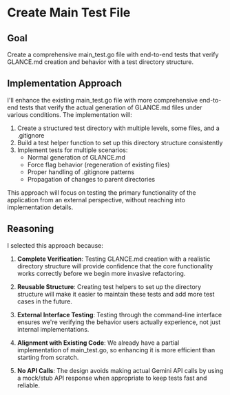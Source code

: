 # Create Main Test File

## Goal
Create a comprehensive main_test.go file with end-to-end tests that verify GLANCE.md creation and behavior with a test directory structure.

## Implementation Approach
I'll enhance the existing main_test.go file with more comprehensive end-to-end tests that verify the actual generation of GLANCE.md files under various conditions. The implementation will:

1. Create a structured test directory with multiple levels, some files, and a .gitignore
2. Build a test helper function to set up this directory structure consistently
3. Implement tests for multiple scenarios:
   - Normal generation of GLANCE.md
   - Force flag behavior (regeneration of existing files)
   - Proper handling of .gitignore patterns
   - Propagation of changes to parent directories

This approach will focus on testing the primary functionality of the application from an external perspective, without reaching into implementation details.

## Reasoning
I selected this approach because:

1. **Complete Verification**: Testing GLANCE.md creation with a realistic directory structure will provide confidence that the core functionality works correctly before we begin more invasive refactoring.

2. **Reusable Structure**: Creating test helpers to set up the directory structure will make it easier to maintain these tests and add more test cases in the future.

3. **External Interface Testing**: Testing through the command-line interface ensures we're verifying the behavior users actually experience, not just internal implementations.

4. **Alignment with Existing Code**: We already have a partial implementation of main_test.go, so enhancing it is more efficient than starting from scratch.

5. **No API Calls**: The design avoids making actual Gemini API calls by using a mock/stub API response when appropriate to keep tests fast and reliable.